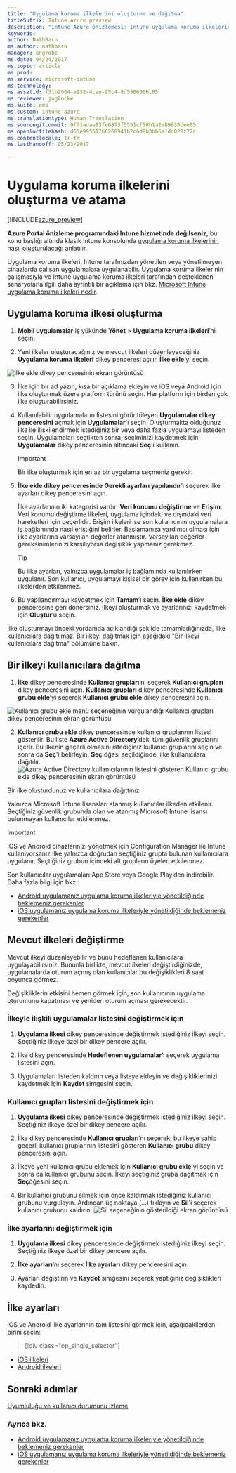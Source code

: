 ```yaml
---
title: "Uygulama koruma ilkelerini oluşturma ve dağıtma"
titleSuffix: Intune Azure preview
description: "Intune Azure önizlemesi: Intune uygulama koruma ilkelerinin, yönettiğiniz uygulamalarda kullanılan şirket verilerinin korunmasına nasıl yardımcı olabileceğini öğrenin."
keywords: 
author: NathBarn
ms.author: nathbarn
manager: angrobe
ms.date: 04/24/2017
ms.topic: article
ms.prod: 
ms.service: microsoft-intune
ms.technology: 
ms.assetid: f31b2964-e932-4cee-95c4-8d5506966c85
ms.reviewer: joglocke
ms.suite: ems
ms.custom: intune-azure
ms.translationtype: Human Translation
ms.sourcegitcommit: 9ff1adae93fe6873f5551cf58b1a2e89638dee85
ms.openlocfilehash: d63e99561766268941b2c6d8b3bb6a1dd028f72c
ms.contentlocale: tr-tr
ms.lasthandoff: 05/23/2017

---
```


# <a name="how-to-create-and-assign-app-protection-policies"></a>Uygulama koruma ilkelerini oluşturma ve atama

[!INCLUDE[azure_preview](./includes/azure_preview.md)]

**Azure Portal önizleme programındaki Intune hizmetinde değilseniz**, bu konu başlığı altında klasik Intune konsolunda [uygulama koruma ilkelerinin nasıl oluşturulacağı](https://docs.microsoft.com/intune-classic/deploy-use/create-and-deploy-mobile-app-management-policies-with-microsoft-intune) anlatılır.

Uygulama koruma ilkeleri, Intune tarafınızdan yönetilen veya yönetilmeyen cihazlarda çalışan uygulamalara uygulanabilir. Uygulama koruma ilkelerinin çalışmasıyla ve Intune uygulama koruma ilkeleri tarafından desteklenen senaryolarla ilgili daha ayrıntılı bir açıklama için bkz. [Microsoft Intune uygulama koruma ilkeleri nedir](app-protection-policy.md).

##  <a name="create-an-app-protection-policy"></a>Uygulama koruma ilkesi oluşturma
1.  **Mobil uygulamalar** iş yükünde **Yönet** > **Uygulama koruma ilkeleri**’ni seçin.

2.  Yeni ilkeler oluşturacağınız ve mevcut ilkeleri düzenleyeceğiniz **Uygulama koruma ilkeleri** dikey penceresi açılır. **İlke ekle**‘yi seçin.

  ![İlke ekle dikey penceresinin ekran görüntüsü](./media/app-protection-add-policy.png)

3.  İlke için bir ad yazın, kısa bir açıklama ekleyin ve iOS veya Android için ilke oluşturmak üzere platform türünü seçin. Her platform için birden çok ilke oluşturabilirsiniz.

4.  Kullanılabilir uygulamaların listesini görüntüleyen **Uygulamalar dikey penceresini** açmak için **Uygulamalar**'ı seçin. Oluşturmakta olduğunuz ilke ile ilişkilendirmek istediğiniz bir veya daha fazla uygulamayı listeden seçin. Uygulamaları seçtikten sonra, seçiminizi kaydetmek için **Uygulamalar** dikey penceresinin altındaki **Seç**'i kullanın.

    > [!IMPORTANT]
    > Bir ilke oluşturmak için en az bir uygulama seçmeniz gerekir.

5.  **İlke ekle dikey penceresinde** **Gerekli ayarları yapılandır**’ı seçerek ilke ayarları dikey penceresini açın.

    İlke ayarlarının iki kategorisi vardır: **Veri konumu değiştirme** ve **Erişim**.  Veri konumu değiştirme ilkeleri, uygulama içindeki ve dışındaki veri hareketleri için geçerlidir. Erişim ilkeleri ise son kullanıcının uygulamalara iş bağlamında nasıl eriştiğini belirler.
    Başlamanıza yardımcı olması için ilke ayarlarına varsayılan değerler atanmıştır. Varsayılan değerler gereksinimlerinizi karşılıyorsa değişiklik yapmanız gerekmez.

    > [!TIP]
    > Bu ilke ayarları, yalnızca uygulamalar iş bağlamında kullanılırken uygulanır.  Son kullanıcı, uygulamayı kişisel bir görev için kullanırken bu ilkelerden etkilenmez.



6.  Bu yapılandırmayı kaydetmek için **Tamam**’ı seçin. **İlke ekle** dikey penceresine geri dönersiniz. İlkeyi oluşturmak ve ayarlarınızı kaydetmek için **Oluştur**’u seçin.


İlke oluşturmayı önceki yordamda açıklandığı şekilde tamamladığınızda, ilke kullanıcılara dağıtılmaz. Bir ilkeyi dağıtmak için aşağıdaki "Bir ilkeyi kullanıcılara dağıtma" bölümüne bakın.

## <a name="deploy-a-policy-to-users"></a>Bir ilkeyi kullanıcılara dağıtma

1.  **İlke** dikey penceresinde  **Kullanıcı grupları**‘nı seçerek **Kullanıcı grupları** dikey penceresini açın. **Kullanıcı grupları** dikey penceresinde **Kullanıcı grubu ekle**’yi seçerek **Kullanıcı grubu ekle** dikey penceresini açın.

  ![Kullanıcı grubu ekle menü seçeneğinin vurgulandığı Kullanıcı grupları dikey penceresinin ekran görüntüsü](./media/app-protection-policy-add-users.png)

2.  **Kullanıcı grubu ekle** dikey penceresinde kullanıcı gruplarının listesi gösterilir. Bu liste **Azure Active Directory**’deki tüm güvenlik gruplarını içerir. Bu ilkenin geçerli olmasını istediğiniz kullanıcı gruplarını seçin ve sonra da **Seç**'i belirleyin. **Seç** öğesi seçildiğinde, ilke kullanıcılara dağıtılır.
  ![Azure Active Directory kullanıcılarının listesini gösteren Kullanıcı grubu ekle dikey penceresinin ekran görüntüsü](./media/azure-ad-user-group-list.png)

Bir ilke oluşturdunuz ve kullanıcılara dağıttınız.

Yalnızca Microsoft Intune lisansları atanmış kullanıcılar ilkeden etkilenir. Seçtiğiniz güvenlik grubunda olan ve atanmış Microsoft Intune lisansı bulunmayan kullanıcılar etkilenmez.

>[!IMPORTANT]
> iOS ve Android cihazlarınızı yönetmek için Configuration Manager ile Intune kullanıyorsanız ilke yalnızca doğrudan seçtiğiniz grupta bulunan kullanıcılara uygulanır. Seçtiğiniz grubun içindeki alt grupların üyeleri etkilenmez.

Son kullanıcılar uygulamaları App Store veya Google Play’den indirebilir. Daha fazla bilgi için bkz.:
* [Android uygulamanız uygulama koruma ilkeleriyle yönetildiğinde beklemeniz gerekenler](app-protection-enabled-apps-android.md)
* [iOS uygulamanız uygulama koruma ilkeleriyle yönetildiğinde beklemeniz gerekenler](app-protection-enabled-apps-ios.md)

##  <a name="change-existing-policies"></a>Mevcut ilkeleri değiştirme
Mevcut ilkeyi düzenleyebilir ve bunu hedeflenen kullanıcılara uygulayabilirsiniz. Bununla birlikte, mevcut ilkeleri değiştirdiğinizde, uygulamalarda oturum açmış olan kullanıcılar bu değişiklikleri 8 saat boyunca görmez.

Değişikliklerin etkisini hemen görmek için, son kullanıcının uygulama oturumunu kapatması ve yeniden oturum açması gerekecektir.

### <a name="to-change-the-list-of-apps-associated-with-the-policy"></a>İlkeyle ilişkili uygulamalar listesini değiştirmek için

1.  **Uygulama ilkesi** dikey penceresinde değiştirmek istediğiniz ilkeyi seçin. Seçtiğiniz ilkeye özel bir dikey pencere açılır.

2.  İlke dikey penceresinde **Hedeflenen uygulamalar**’ı seçerek uygulama listesini açın.

3.  Uygulamaları listeden kaldırın veya listeye ekleyin ve değişikliklerinizi kaydetmek için **Kaydet** simgesini seçin.

### <a name="to-change-the-list-of-user-groups"></a>Kullanıcı grupları listesini değiştirmek için

1.  **Uygulama ilkesi** dikey penceresinde değiştirmek istediğiniz ilkeyi seçin. Seçtiğiniz ilkeye özel bir dikey pencere açılır.

2.  İlke dikey penceresinde **Kullanıcı grupları**’nı seçerek, bu ilkeye sahip geçerli kullanıcı gruplarının listesini gösteren **Kullanıcı grubu** dikey penceresini açın.

3.  İlkeye yeni kullanıcı grubu eklemek için **Kullanıcı grubu ekle**'yi seçin ve sonra da kullanıcı grubunu seçin. İlkeyi seçtiğiniz gruba dağıtmak için **Seç**öğesini seçin.

4.  Bir kullanıcı grubunu silmek için önce kaldırmak istediğiniz kullanıcı grubunu vurgulayın. Ardından üç noktaya (…) tıklayın ve **Sil**'i seçerek kullanıcı grubunu kaldırın.
  ![Sil seçeneğinin gösterildiği ekran görüntüsü ](./media/app-protection-policy-delete-user.png)

### <a name="to-change-policy-settings"></a>İlke ayarlarını değiştirmek için

1.  **Uygulama ilkesi** dikey penceresinde değiştirmek istediğiniz ilkeyi seçin. Seçtiğiniz ilkeye özel bir dikey pencere açılır.


2.  **İlke ayarları**’nı seçerek **İlke ayarları** dikey penceresini açın.

3.  Ayarları değiştirin ve **Kaydet** simgesini seçerek yaptığınız değişiklikleri kaydedin.

## <a name="policy-settings"></a>İlke ayarları
iOS ve Android ilke ayarlarının tam listesini görmek için, aşağıdakilerden birini seçin:

> [!div class="op_single_selector"]
- [iOS ilkeleri](app-protection-policy-settings-ios.md)
- [Android ilkeleri](app-protection-policy-settings-android.md)

## <a name="next-steps"></a>Sonraki adımlar
[Uyumluluğu ve kullanıcı durumunu izleme](app-protection-policies-monitor.md)

### <a name="see-also"></a>Ayrıca bkz.
* [Android uygulamanız uygulama koruma ilkeleriyle yönetildiğinde beklemeniz gerekenler](app-protection-enabled-apps-android.md)
* [iOS uygulamanız uygulama koruma ilkeleriyle yönetildiğinde beklemeniz gerekenler](app-protection-enabled-apps-ios.md)

